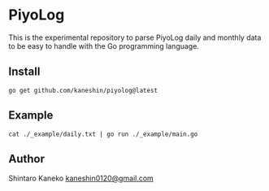 # PiyoLog

This is the experimental repository to parse PiyoLog daily and monthly data to be easy to handle with the Go programming language.

## Install

```
go get github.com/kaneshin/piyolog@latest
```

## Example

```
cat ./_example/daily.txt | go run ./_example/main.go
```

## Author

Shintaro Kaneko <kaneshin0120@gmail.com>
